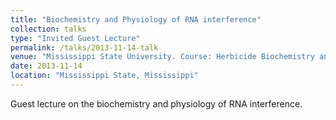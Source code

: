 ```yaml
---
title: "Biochemistry and Physiology of RNA interference"
collection: talks
type: "Invited Guest Lecture"
permalink: /talks/2013-11-14-talk
venue: "Mississippi State University. Course: Herbicide Biochemistry and Physiology"
date: 2013-11-14
location: "Mississippi State, Mississippi"
---
```


Guest lecture on the biochemistry and physiology of RNA interference. 